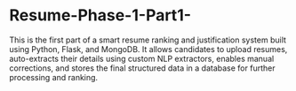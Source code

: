 # Resume-Phase-1-Part1-
This is the first part of a smart resume ranking and justification system built using Python, Flask, and MongoDB. It allows candidates to upload resumes, auto-extracts their details using custom NLP extractors, enables manual corrections, and stores the final structured data in a database for further processing and ranking.
